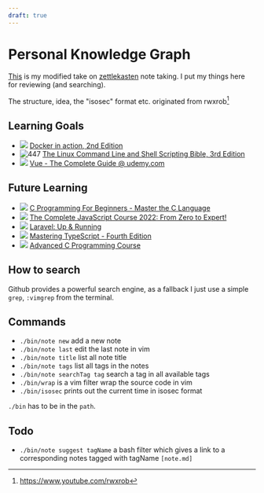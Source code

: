 ```yaml
---
draft: true
---
```

# Personal Knowledge Graph

[This](https://adamtorok.xyz/) is my modified take on [zettlekasten](https://duckduckgo.com/?q=zettlekasten&t=vivaldi&ia=web) note taking. I put my things here for reviewing (and searching). 


The structure, idea, the "isosec" format etc. originated from rwxrob[^1]

## Learning Goals
* ![ ](https://us-central1-progress-markdown.cloudfunctions.net/progress/65) [Docker in action, 2nd Edition](https://www.manning.com/books/docker-in-action-second-edition)
* ![ 447 ](https://us-central1-progress-markdown.cloudfunctions.net/progress/60) [The Linux Command Line and Shell Scripting Bible, 3rd Edition](https://www.amazon.co.uk/Linux-Command-Shell-Scripting-Bible/dp/111898384X)
* ![  ](https://us-central1-progress-markdown.cloudfunctions.net/progress/40) [Vue - The Complete Guide @ udemy.com ](https://www.udemy.com/course/vuejs-2-the-complete-guide)

## Future Learning
* ![ ](https://us-central1-progress-markdown.cloudfunctions.net/progress/50) [C Programming For Beginners - Master the C Language](https://www.udemy.com/course/c-programming-for-beginners-/learn)
* ![ ](https://us-central1-progress-markdown.cloudfunctions.net/progress/30) [The Complete JavaScript Course 2022: From Zero to Expert!  ](https://www.udemy.com/course/the-complete-javascript-course/)
* ![ ](https://us-central1-progress-markdown.cloudfunctions.net/progress/20) [Laravel: Up & Running](https://laravelupandrunning.com)
* ![ ](https://us-central1-progress-markdown.cloudfunctions.net/progress/0) [Mastering TypeScript - Fourth Edition](https://www.packtpub.com/product/mastering-typescript-fourth-edition/9781800564732)
* ![ ](https://us-central1-progress-markdown.cloudfunctions.net/progress/5) [Advanced C Programming Course](https://www.udemy.com/course-dashboard-redirect/?course_id=2800976)

## How to search
Github provides a powerful search engine, as a fallback I just use a simple `grep`, `:vimgrep` from the terminal.

## Commands
* `./bin/note new` add a new note
* `./bin/note last` edit the last note in vim
* `./bin/note title` list all note title
* `./bin/note tags` list all tags in the notes
* `./bin/note searchTag tag` search a tag in all available tags
* `./bin/wrap` is a vim filter wrap the source code in vim
* `./bin/isosec` prints out the current time in isosec format

`./bin` has to be in the `path`.

## Todo
* `./bin/note suggest tagName` a bash filter which gives a link to a corresponding notes tagged with tagName `[note.md]`


[^1]: https://www.youtube.com/rwxrob
